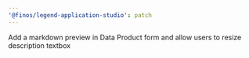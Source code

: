 ```yaml
---
'@finos/legend-application-studio': patch
---
```


Add a markdown preview in Data Product form and allow users to resize description textbox
